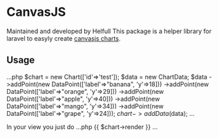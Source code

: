 # CanvasJS

Maintained and developed by Helfull
This package is a helper library for laravel to easyly create [canvasjs charts](http://canvasjs.com).

## Usage

...php
    $chart = new Chart(['id'=>'test']);
    $data = new ChartData;
    $data
        ->addPoint(new DataPoint(['label'=>"banana", 'y'=>18]))
        ->addPoint(new DataPoint(['label'=>"orange", 'y'=>29]))
        ->addPoint(new DataPoint(['label'=>"apple", 'y'=>40]))
        ->addPoint(new DataPoint(['label'=>"mango", 'y'=>34]))
        ->addPoint(new DataPoint(['label'=>"grape", 'y'=>24]));
    $chart->addData($data);
...

In your view you just do
...php
    {{ $chart->render }}
...